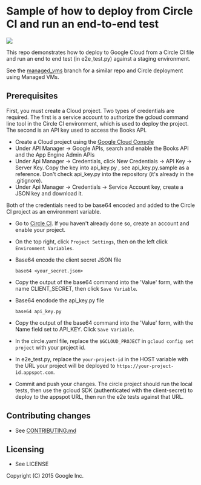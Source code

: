 # Sample of how to deploy from Circle CI and run an end-to-end test

<img src="https://circleci.com/gh/GoogleCloudPlatform/continuous-deployment-circle.png?circle-token=73d9769ac94a3e1aebc919b1f32dcfff6e02f688"></img>

This repo demonstrates how to deploy to Google Cloud from a
Circle CI file and run an end to end test (in e2e_test.py) against
a staging environment.

See the [managed_vms](https://github.com/googlecloudplatform/continuous-deployment-circle/tree/managed_vms) branch for a similar repo and Circle deployment using Managed VMs.

## Prerequisites

First, you must create a Cloud project. Two types of credentials are required. The first is a service account to authorize the gcloud command line tool in the Circle CI environment, which is used to deploy the project. The second is an API key used to access the Books API.

* Create a Cloud project using the [Google Cloud Console](https://console.developer.google.com)
* Under API Manager -> Google APIs, search and enable the Books API and the App Engine Admin APIs
* Under Api Manager -> Credentials, click New Credentials -> API Key -> Server Key. Copy the key into api_key.py , see api_key.py.sample as a reference. Don't check api_key.py into the repository (it's already in the .gitignore).
* Under Api Manager -> Credentials -> Service Account key, create a JSON key and download it.

Both of the credentials need to be base64 encoded and added to the Circle CI project as an environment variable.

* Go to [Circle CI](https://circleci.com). If you haven't already done so, create an account and enable your project.
* On the top right, click `Project Settings`, then on the left click `Environment Variables`.
* Base64 encode the client secret JSON file

    `base64 <your_secret.json>`

* Copy the output of the base64 command into the 'Value' form, with the name CLIENT_SECRET, then click `Save Variable`.
* Base64 encdode the api_key.py file

    `base64 api_key.py`
*  Copy the output of the base64 command into the 'Value' form, with the Name field set to API_KEY. Click `Save Variable`.
* In the circle.yaml file, replace the `$GCLOUD_PROJECT` in `gcloud config set project` with your project id.
* In e2e_test.py, replace the `your-project-id` in the HOST variable with the URL your project will be deployed to `https://your-project-id.appspot.com`.
* Commit and push your changes. The circle project should run the local tests, then use the gcloud SDK (authenticated with the client-secret) to deploy to the appspot URL, then run the e2e tests against that URL.

## Contributing changes

* See [CONTRIBUTING.md](CONTRIBUTING.md)


## Licensing

* See LICENSE

Copyright (C) 2015 Google Inc.
